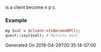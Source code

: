 is a client become n p c.
### Example

```perl
my $val = $client->IsBecomeNPC();
quest::say($val); # Returns bool
```


Generated On 2018-04-29T00:35:14-07:00